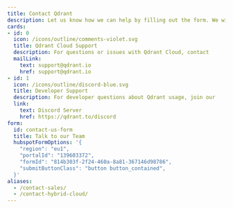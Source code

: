 ```yaml
---
title: Contact Qdrant
description: Let us know how we can help by filling out the form. We will respond within 48 business hours.
cards:
- id: 0
  icon: /icons/outline/comments-violet.svg
  title: Qdrant Cloud Support
  description: For questions or issues with Qdrant Cloud, contact
  mailLink: 
    text: support@qdrant.io
    href: support@qdrant.io
- id: 1
  icon: /icons/outline/discord-blue.svg
  title: Developer Support
  description: For developer questions about Qdrant usage, join our
  link: 
    text: Discord Server
    href: https://qdrant.to/discord
form:
  id: contact-us-form
  title: Talk to our Team
  hubspotFormOptions: '{
    "region": "eu1",
    "portalId": "139603372",
    "formId": "814b303f-2f24-460a-8a81-367146d98786",
    "submitButtonClass": "button button_contained",
  }'
aliases:
  - /contact-sales/
  - /contact-hybrid-cloud/
---
```


